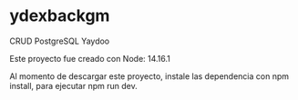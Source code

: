 # ydexbackgm
CRUD PostgreSQL Yaydoo

Este proyecto fue creado con Node: 14.16.1

Al momento de descargar este proyecto, instale las dependencia con npm install, para ejecutar npm run dev.
